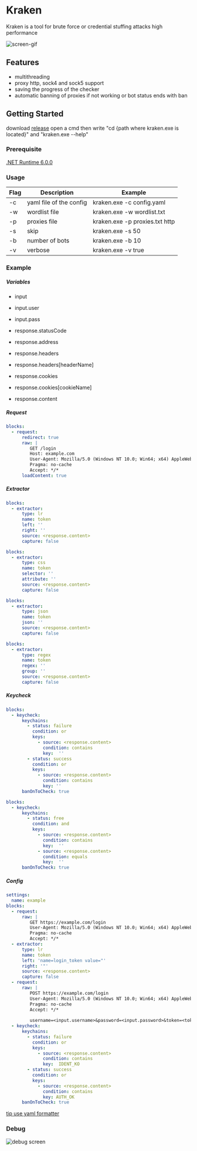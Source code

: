 # Kraken

Kraken is a tool for brute force or credential stuffing attacks high performance

![screen-gif](./gif.gif)

## Features
* multithreading
* proxy http, sock4 and sock5 support
* saving the progress of the checker
* automatic banning of proxies if not working or bot status ends with ban

## Getting Started

download [release](https://github.com/Meliio/Kraken/releases)
open a cmd then write "cd {path where kraken.exe is located}" and "kraken.exe --help"

### Prerequisite

[.NET Runtime 6.0.0](https://dotnet.microsoft.com/download/dotnet/6.0)


### Usage

| Flag             | Description                                                | Example                                     |
| ---------------- | ---------------------------------------------------------- | --------------------------------------------|
| -c               | yaml file of the config                                    | kraken.exe -c config.yaml                   |
| -w               | wordlist file                                              | kraken.exe -w wordlist.txt                  |
| -p               | proxies file                                               | kraken.exe -p proxies.txt http              |
| -s               | skip                                                       | kraken.exe -s 50                            |
| -b               | number of bots                                             | kraken.exe -b 10                            |
| -v               | verbose                                                    | kraken.exe -v true                          |

### Example

##### Variables

* input
* input.user
* input.pass

* response.statusCode
* response.address
* response.headers
* response.headers[headerName]
* response.cookies
* response.cookies[cookieName]
* response.content

##### Request

```yaml
blocks:
  - request:
      redirect: true
      raw: |
         GET /login
         Host: example.com
         User-Agent: Mozilla/5.0 (Windows NT 10.0; Win64; x64) AppleWebKit/537.36 (KHTML, like Gecko) Chrome/80.0.3987.149 Safari/537.36
         Pragma: no-cache
         Accept: */*
      loadContent: true
```

##### Extractor

```yaml
blocks:
  - extractor:
      type: lr
      name: token
      left: ''
      right: ''
      source: <response.content>
      capture: false
```

```yaml
blocks:
  - extractor:
      type: css
      name: token
      selector: ''
      attribute: ''
      source: <response.content>
      capture: false
```

```yaml
blocks:
  - extractor:
      type: json
      name: token
      json: ''
      source: <response.content>
      capture: false
```

```yaml
blocks:
  - extractor:
      type: regex
      name: token
      regex: ''
      group: ''
      source: <response.content>
      capture: false
```

##### Keycheck

```yaml
blocks:
  - keycheck:
      keychains:
        - status: failure
          condition: or
          keys:
            - source: <response.content>
              condition: contains
              key:  ''
        - status: success
          condition: or
          keys:
            - source: <response.content>
              condition: contains
              key: ''
      banOnToCheck: true
```

```yaml
blocks:
  - keycheck:
      keychains:
        - status: free
          condition: and
          keys:
            - source: <response.content>
              condition: contains
              key:  ''
            - source: <response.content>
              condition: equals
              key:  ''
      banOnToCheck: true
```

##### Config
```yaml
settings:
  name: example
blocks:
  - request:
      raw: |
         GET https://example.com/login
         User-Agent: Mozilla/5.0 (Windows NT 10.0; Win64; x64) AppleWebKit/537.36 (KHTML, like Gecko) Chrome/80.0.3987.149 Safari/537.36
         Pragma: no-cache
         Accept: */*
  - extractor:
      type: lr
      name: token
      left: 'name=login_token value="'
      right: '"'
      source: <response.content>
      capture: false
  - request:
      raw: |
         POST https://example.com/login
         User-Agent: Mozilla/5.0 (Windows NT 10.0; Win64; x64) AppleWebKit/537.36 (KHTML, like Gecko) Chrome/80.0.3987.149 Safari/537.36
         Pragma: no-cache
         Accept: */*
         
         username=<input.username>&password=<input.password>&token=<token>
  - keycheck:
      keychains:
        - status: failure
          condition: or
          keys:
            - source: <response.content>
              condition: contains
              key:  IDENT_KO
        - status: success
          condition: or
          keys:
            - source: <response.content>
              condition: contains
              key: AUTH_OK
      banOnToCheck: true
```
[tip use yaml formatter](https://jsonformatter.org/yaml-formatter)

### Debug
![debug screen](https://github.com/Meliio/Kraken/blob/main/screen.png)

